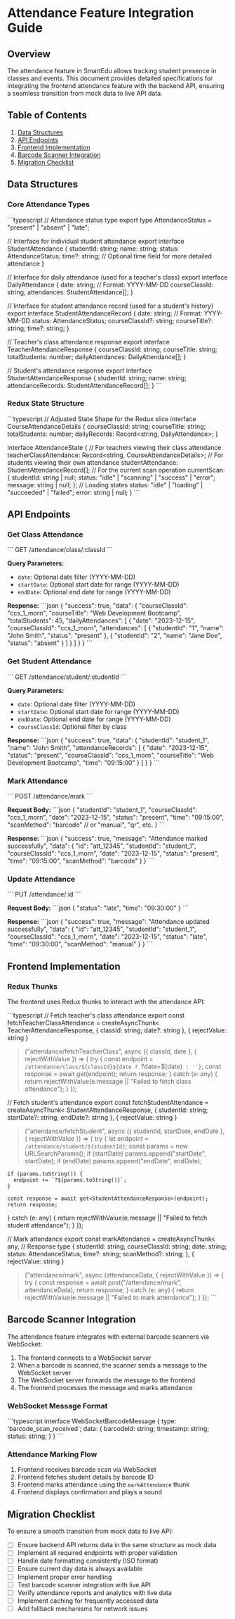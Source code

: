 # Attendance Feature Integration Guide

## Overview

The attendance feature in SmartEdu allows tracking student presence in classes and events. This document provides detailed specifications for integrating the frontend attendance feature with the backend API, ensuring a seamless transition from mock data to live API data.

## Table of Contents

1. [Data Structures](#data-structures)
2. [API Endpoints](#api-endpoints)
3. [Frontend Implementation](#frontend-implementation)
4. [Barcode Scanner Integration](#barcode-scanner-integration)
5. [Migration Checklist](#migration-checklist)

## Data Structures

### Core Attendance Types

\`\`\`typescript
// Attendance status type
export type AttendanceStatus = "present" | "absent" | "late";

// Interface for individual student attendance
export interface StudentAttendance {
  studentId: string;
  name: string;
  status: AttendanceStatus;
  time?: string; // Optional time field for more detailed attendance
}

// Interface for daily attendance (used for a teacher's class)
export interface DailyAttendance {
  date: string; // Format: YYYY-MM-DD
  courseClassId: string;
  attendances: StudentAttendance[];
}

// Interface for student attendance record (used for a student's history)
export interface StudentAttendanceRecord {
  date: string; // Format: YYYY-MM-DD
  status: AttendanceStatus;
  courseClassId?: string;
  courseTitle?: string;
  time?: string;
}

// Teacher's class attendance response
export interface TeacherAttendanceResponse {
  courseClassId: string;
  courseTitle: string;
  totalStudents: number;
  dailyAttendances: DailyAttendance[];
}

// Student's attendance response
export interface StudentAttendanceResponse {
  studentId: string;
  name: string;
  attendanceRecords: StudentAttendanceRecord[];
}
\`\`\`

### Redux State Structure

\`\`\`typescript
// Adjusted State Shape for the Redux slice
interface CourseAttendanceDetails {
  courseClassId: string;
  courseTitle: string;
  totalStudents: number;
  dailyRecords: Record<string, DailyAttendance>;
}

interface AttendanceState {
  // For teachers viewing their class attendance
  teacherClassAttendance: Record<string, CourseAttendanceDetails>;
  // For students viewing their own attendance
  studentAttendance: StudentAttendanceRecord[];
  // For the current scan operation
  currentScan: {
    studentId: string | null;
    status: "idle" | "scanning" | "success" | "error";
    message: string | null;
  };
  // Loading states
  status: "idle" | "loading" | "succeeded" | "failed";
  error: string | null;
}
\`\`\`

## API Endpoints

### Get Class Attendance

\`\`\`
GET /attendance/class/:classId
\`\`\`

**Query Parameters:**
- `date`: Optional date filter (YYYY-MM-DD)
- `startDate`: Optional start date for range (YYYY-MM-DD)
- `endDate`: Optional end date for range (YYYY-MM-DD)

**Response:**
\`\`\`json
{
  "success": true,
  "data": {
    "courseClassId": "ccs_1_morn",
    "courseTitle": "Web Development Bootcamp",
    "totalStudents": 45,
    "dailyAttendances": [
      {
        "date": "2023-12-15",
        "courseClassId": "ccs_1_morn",
        "attendances": [
          { "studentId": "1", "name": "John Smith", "status": "present" },
          { "studentId": "2", "name": "Jane Doe", "status": "absent" }
        ]
      }
    ]
  }
}
\`\`\`

### Get Student Attendance

\`\`\`
GET /attendance/student/:studentId
\`\`\`

**Query Parameters:**
- `date`: Optional date filter (YYYY-MM-DD)
- `startDate`: Optional start date for range (YYYY-MM-DD)
- `endDate`: Optional end date for range (YYYY-MM-DD)
- `courseClassId`: Optional filter by class

**Response:**
\`\`\`json
{
  "success": true,
  "data": {
    "studentId": "student_1",
    "name": "John Smith",
    "attendanceRecords": [
      {
        "date": "2023-12-15",
        "status": "present",
        "courseClassId": "ccs_1_morn",
        "courseTitle": "Web Development Bootcamp",
        "time": "09:15:00"
      }
    ]
  }
}
\`\`\`

### Mark Attendance

\`\`\`
POST /attendance/mark
\`\`\`

**Request Body:**
\`\`\`json
{
  "studentId": "student_1",
  "courseClassId": "ccs_1_morn",
  "date": "2023-12-15",
  "status": "present",
  "time": "09:15:00",
  "scanMethod": "barcode" // or "manual", "qr", etc.
}
\`\`\`

**Response:**
\`\`\`json
{
  "success": true,
  "message": "Attendance marked successfully",
  "data": {
    "id": "att_12345",
    "studentId": "student_1",
    "courseClassId": "ccs_1_morn",
    "date": "2023-12-15",
    "status": "present",
    "time": "09:15:00",
    "scanMethod": "barcode"
  }
}
\`\`\`

### Update Attendance

\`\`\`
PUT /attendance/:id
\`\`\`

**Request Body:**
\`\`\`json
{
  "status": "late",
  "time": "09:30:00"
}
\`\`\`

**Response:**
\`\`\`json
{
  "success": true,
  "message": "Attendance updated successfully",
  "data": {
    "id": "att_12345",
    "studentId": "student_1",
    "courseClassId": "ccs_1_morn",
    "date": "2023-12-15",
    "status": "late",
    "time": "09:30:00",
    "scanMethod": "manual"
  }
}
\`\`\`

## Frontend Implementation

### Redux Thunks

The frontend uses Redux thunks to interact with the attendance API:

\`\`\`typescript
// Fetch teacher's class attendance
export const fetchTeacherClassAttendance = createAsyncThunk<
  TeacherAttendanceResponse,
  { classId: string; date?: string },
  { rejectValue: string }
>("attendance/fetchTeacherClass", async ({ classId, date }, { rejectWithValue }) => {
  try {
    const endpoint = `/attendance/class/${classId}${date ? `?date=${date}` : ''}`;
    const response = await get<TeacherAttendanceResponse>(endpoint);
    return response;
  } catch (e: any) {
    return rejectWithValue(e.message || "Failed to fetch class attendance");
  }
});

// Fetch student's attendance
export const fetchStudentAttendance = createAsyncThunk<
  StudentAttendanceResponse,
  { studentId: string; startDate?: string; endDate?: string },
  { rejectValue: string }
>("attendance/fetchStudent", async ({ studentId, startDate, endDate }, { rejectWithValue }) => {
  try {
    let endpoint = `/attendance/student/${studentId}`;
    const params = new URLSearchParams();
    if (startDate) params.append("startDate", startDate);
    if (endDate) params.append("endDate", endDate);
    
    if (params.toString()) {
      endpoint += `?${params.toString()}`;
    }
    
    const response = await get<StudentAttendanceResponse>(endpoint);
    return response;
  } catch (e: any) {
    return rejectWithValue(e.message || "Failed to fetch student attendance");
  }
});

// Mark attendance
export const markAttendance = createAsyncThunk<
  any, // Response type
  {
    studentId: string;
    courseClassId: string;
    date: string;
    status: AttendanceStatus;
    time?: string;
    scanMethod?: string;
  },
  { rejectValue: string }
>("attendance/mark", async (attendanceData, { rejectWithValue }) => {
  try {
    const response = await post("/attendance/mark", attendanceData);
    return response;
  } catch (e: any) {
    return rejectWithValue(e.message || "Failed to mark attendance");
  }
});
\`\`\`

## Barcode Scanner Integration

The attendance feature integrates with external barcode scanners via WebSocket:

1. The frontend connects to a WebSocket server
2. When a barcode is scanned, the scanner sends a message to the WebSocket server
3. The WebSocket server forwards the message to the frontend
4. The frontend processes the message and marks attendance

### WebSocket Message Format

\`\`\`typescript
interface WebSocketBarcodeMessage {
  type: 'barcode_scan_received';
  data: {
    barcodeId: string;
    timestamp: string;
    status: string;
  }
}
\`\`\`

### Attendance Marking Flow

1. Frontend receives barcode scan via WebSocket
2. Frontend fetches student details by barcode ID
3. Frontend marks attendance using the `markAttendance` thunk
4. Frontend displays confirmation and plays a sound

## Migration Checklist

To ensure a smooth transition from mock data to live API:

- [ ] Ensure backend API returns data in the same structure as mock data
- [ ] Implement all required endpoints with proper validation
- [ ] Handle date formatting consistently (ISO format)
- [ ] Ensure current day data is always available
- [ ] Implement proper error handling
- [ ] Test barcode scanner integration with live API
- [ ] Verify attendance reports and analytics with live data
- [ ] Implement caching for frequently accessed data
- [ ] Add fallback mechanisms for network issues
